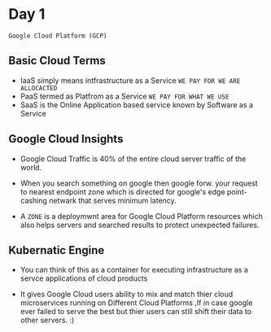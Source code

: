# Day 1
`Google Cloud Platform (GCP)`

## Basic Cloud Terms  
*   IaaS simply means intfrastructure as a Service ``WE PAY FOR WE ARE ALLOCACTED``
*   PaaS termed as Platfrom as a Service ``WE PAY FOR WHAT WE USE``
*   SaaS is the Online Application based service known by Software as a Service
    
## Google Cloud Insights

*   Google Cloud Traffic is 40% of the entire cloud server traffic of the world.

*   When you search something on google then google forw. your request to nearest endpoint zone which is directed for google's edge point-cashing netwark that serves minimum latency.

*   A `ZONE` is a deploymwnt area for Google Cloud Platform resources which also helps servers and searched results to protect unexpected failures.

## Kubernatic Engine 

* You can think of this as a container for executing infrastructure as a servce applications of cloud products

* It gives Google Cloud users ability to mix and match thier cloud microservices running on Different Cloud Platforms ,If in case google ever failed to serve the best but thier users can still shift their data to other servers. :)
   
 
